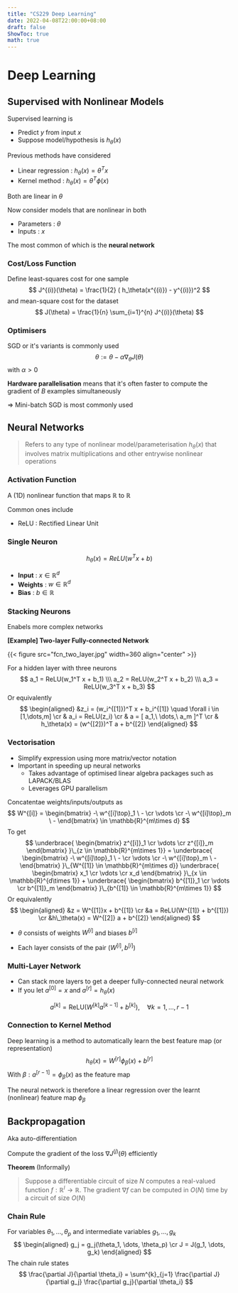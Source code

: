 ```yaml
---
title: "CS229 Deep Learning"
date: 2022-04-08T22:00:00+08:00
draft: false
ShowToc: true
math: true
---
```


# Deep Learning

## Supervised with Nonlinear Models

Supervised learning is

- Predict $y$ from input $x$
- Suppose model/hypothesis is $h_\theta(x)$

Previous methods have considered

- Linear regression : $h_\theta(x) = \theta^Tx$
- Kernel method : $h_\theta(x) = \theta^T \phi(x)$

Both are linear in $\theta$



Now consider models that are nonlinear in both

- Parameters : $\theta$
- Inputs : $x$

The most common of which is the **neural network**



### Cost/Loss Function

Define least-squares cost for one sample
$$
J^{(i)}(\theta) = \frac{1}{2} ( h_\theta(x^{(i)}) - y^{(i)})^2
$$
and mean-square cost for the dataset
$$
J(\theta) = \frac{1}{n} \sum_{i=1}^{n} J^{(i)}(\theta)
$$

### Optimisers

SGD or it's variants is commonly used
$$
\theta := \theta - \alpha \nabla_\theta J(\theta)
$$
with $\alpha > 0$

**Hardware parallelisation** means that it's often faster to compute the gradient of $B$ examples simultaneously

$\Rightarrow$ Mini-batch SGD is most commonly used


## Neural Networks

>  Refers to any type of nonlinear model/parameterisation $h_\theta(x)$ that involves matrix multiplications and other entrywise nonlinear operations

### Activation Function

A (1D) nonlinear function that maps $\mathbb{R}$ to $\mathbb{R}$

Common ones include

- ReLU : Rectified Linear Unit

### Single Neuron

$$
h_\theta(x) = ReLU(w^Tx + b)
$$

- **Input** : $x \in \mathbb{R}^d$
- **Weights** : $w \in \mathbb{R}^d$
- **Bias** : $b \in \mathbb{R}$

### Stacking Neurons

Enabels more complex networks

**[Example] Two-layer Fully-connected Network**

{{< figure src="fcn_two_layer.jpg" width=360  align="center" >}}

For a hidden layer with three neurons
$$
a_1 = ReLU(w_1^T x + b_1) \\\
a_2 = ReLU(w_2^T x + b_2) \\\
a_3 = ReLU(w_3^T x + b_3)
$$
Or equivalently
$$
\begin{aligned}
&z_i = (w_i^{[1]})^T x + b_i^{[1]}
\quad \forall i \in [1,\dots,m] \cr
& a_i = ReLU(z_i) \cr
& a = [ a_1,\ \dots,\ a_m ]^T \cr
& h_\theta(x) = (w^{[2]})^T a + b^{[2]}
\end{aligned}
$$

### Vectorisation

- Simplify expression using more matrix/vector notation
- Important in speeding up neural networks
  - Takes advantage of optimised linear algebra packages such as LAPACK/BLAS
  - Leverages GPU parallelism

Concatentae weights/inputs/outputs as
$$
W^{[i]} = \begin{bmatrix}
-\ w^{[i]\top}_1 \ - \cr
\vdots \cr
-\ w^{[i]\top}_m \ -
\end{bmatrix} \in \mathbb{R}^{m\times d}
$$
To get
$$
\underbrace{
	\begin{bmatrix}
		z^{[i]}_1 \cr
		\vdots \cr
		z^{[i]}_m
    \end{bmatrix}
}\_{z \in \mathbb{R}^{m\times 1}} =
\underbrace{
	\begin{bmatrix}
		-\ w^{[i]\top}_1 \ - \cr
		\vdots \cr
		-\ w^{[i]\top}_m \ -
	\end{bmatrix}
}\_{W^{[1]} \in \mathbb{R}^{m\times d}}
\underbrace{
	\begin{bmatrix} x_1 \cr \vdots \cr x_d \end{bmatrix}
}\_{x \in \mathbb{R}^{d\times 1}} +
\underbrace{
	\begin{bmatrix}
		b^{[1]}_1 \cr
		\vdots \cr
		b^{[1]}_m
	\end{bmatrix}
}\_{b^{[1]} \in \mathbb{R}^{m\times 1}}
$$
Or equivalently
$$
\begin{aligned}
&z = W^{[1]}x + b^{[1]} \cr
&a = ReLU(W^{[1]} + b^{[1]}) \cr
&h\_\theta(x) = W^{[2]} a + b^{[2]}
\end{aligned}
$$

- $\theta$ consists of weights $W^{[i]}$ and biases $b^{[i]}$

- Each layer consists of the pair $(W^{[i]}, b^{[i]})$



### Multi-Layer Network

- Can stack more layers to get a deeper fully-connected neural network
- If you let $a^{[0]} = x$ and $a^{[r]} = h_\theta(x)$

$$
a^{[k]} = \text{ReLU}\left(
	W^{[k]} a^{[k-1]} + b^{[k]}
\right), \quad \forall k=1,\dots,r-1
$$

### Connection to Kernel Method

Deep learning is a method to automatically learn the best feature map (or representation)
$$
h_\theta(x) = W^{[r]} \phi_\beta(x) + b^{[r]}
$$
With $\beta: a^{[r-1]} = \phi_\beta(x)$ as the feature map

The neural network is therefore a linear regression over the learnt (nonlinear) feature map $\phi_\beta$



## Backpropagation

Aka auto-differentiation

Compute the gradient of the loss $\nabla J^{(j)} (\theta)$ efficiently

**Theorem** (Informally)

> Suppose a differentiable circuit of size $N$ computes a real-valued function $f:\mathbb R^l \rightarrow \mathbb R$. The gradient $\nabla f$ can be computed in $O(N)$ time by a circuit of size $O(N)$

### Chain Rule

For variables $\theta_1, \dots, \theta_p$ and intermediate variables $g_1, \dots, g_k$
$$
\begin{aligned}
g_j = g_j(\theta_1, \dots, \theta_p) \cr
J = J(g_1, \dots, g_k)
\end{aligned}
$$
The chain rule states
$$
\frac{\partial J}{\partial \theta_i} = \sum^{k}_{j=1}
\frac{\partial J}{\partial g_j}
\frac{\partial g_j}{\partial \theta_i}
$$
